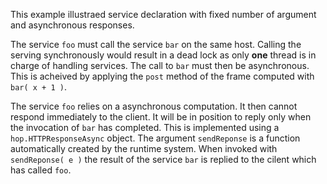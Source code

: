 This example illustraed service declaration with fixed number
of argument and asynchronous responses.

The service `foo` must call the service `bar` on the same host.
Calling the serving synchronously would result in a dead lock
as only **one** thread is in charge of handling services.
The call to `bar` must then be asynchronous. This is acheived
by applying the `post` method of the frame computed with
`bar( x + 1 )`.

The service `foo` relies on a asynchronous computation. It then cannot
respond immediately to the client. It will be in position to
reply only when the invocation of `bar` has completed. This is
implemented using a `hop.HTTPResponseAsync` object. The argument
`sendReponse` is a function automatically created by the runtime
system. When invoked with `sendReponse( e )` the result of the
service `bar` is replied to the cilent which has called `foo`.
